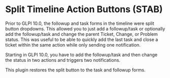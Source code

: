 # Split Timeline Action Buttons (STAB)

Prior to GLPI 10.0, the followup and task forms in the timeline were split button dropdowns.
This allowed you to just add a followup/task or optionally add the followup/task and change the parent Ticket, Change, or Problem status.
This was useful to be able to quickly add the last task and close a ticket within the same action while only sending one notification.

Starting in GLPI 10.0, you have to add the followup/task and then change the status in two actions and triggers two notifications.

This plugin restores the split button to the task and followup forms.
